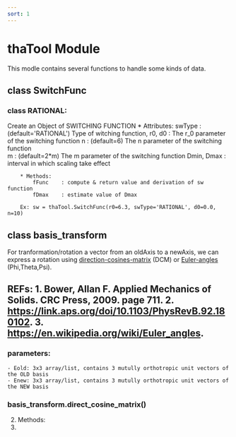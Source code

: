 ```yaml
---
sort: 1
---
```


# thaTool Module

This modle contains several functions to handle some kinds of data.

## class SwitchFunc

### class RATIONAL:
Create an Object of SWITCHING FUNCTION
		* Attributes:
			swType       : (default='RATIONAL') Type of witching function, 
			r0, d0       : The r_0 parameter of the switching function
			n            : (default=6) The n parameter of the switching function    
			m            : (default=2*m) The m parameter of the switching function 
			Dmin, Dmax   : interval in which scaling take effect
			
		* Methods:
			fFunc    : compute & return value and derivation of sw function
			fDmax    : estimate value of Dmax
			
		Ex: sw = thaTool.SwitchFunc(r0=6.3, swType='RATIONAL', d0=0.0, n=10)


## class basis_transform
For tranformation/rotation a vector from an oldAxis to a newAxis, we can express a rotation using [direction-cosines-matrix](https://en.wikiversity.org/wiki/PlanetPhysics/Direction_Cosine_Matrix) (DCM) or [Euler-angles](https://en.wikipedia.org/wiki/Euler_angles) (Phi,Theta,Psi).

REFs: 
	1. Bower, Allan F. Applied Mechanics of Solids. CRC Press, 2009. page 711.
	2. https://link.aps.org/doi/10.1103/PhysRevB.92.180102.
	3. https://en.wikipedia.org/wiki/Euler_angles.
---
### parameters:
	- Eold: 3x3 array/list, contains 3 mutully orthotropic unit vectors of the OLD basis 
	- Enew: 3x3 array/list, contains 3 mutully orthotropic unit vectors of the NEW basis
### basis_transform.direct_cosine_matrix()

2. Methods:
3. 

